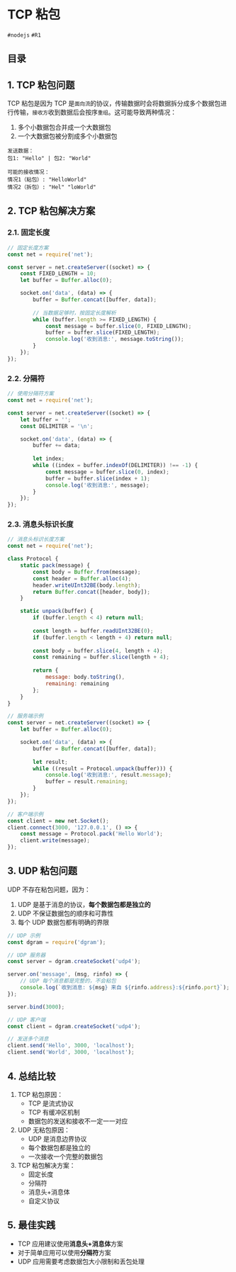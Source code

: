 
# TCP 粘包

`#nodejs` `#R1` 


## 目录
<!-- toc -->
 ## 1. TCP 粘包问题 

TCP 粘包是因为 TCP 是`面向流`的协议，传输数据时会将数据拆分成多个数据包进行传输，`接收方`收到数据后会按序`重组`。这可能导致两种情况：

1. 多个小数据包合并成一个大数据包
2. 一个大数据包被分割成多个小数据包

```ascii
发送数据：
包1: "Hello" | 包2: "World"

可能的接收情况：
情况1（粘包）: "HelloWorld"
情况2（拆包）: "Hel" "loWorld"
```

## 2. TCP 粘包解决方案

### 2.1. 固定长度

```javascript
// 固定长度方案
const net = require('net');

const server = net.createServer((socket) => {
    const FIXED_LENGTH = 10;
    let buffer = Buffer.alloc(0);

    socket.on('data', (data) => {
        buffer = Buffer.concat([buffer, data]);
        
        // 当数据足够时，按固定长度解析
        while (buffer.length >= FIXED_LENGTH) {
            const message = buffer.slice(0, FIXED_LENGTH);
            buffer = buffer.slice(FIXED_LENGTH);
            console.log('收到消息:', message.toString());
        }
    });
});
```

### 2.2. 分隔符

```javascript
// 使用分隔符方案
const net = require('net');

const server = net.createServer((socket) => {
    let buffer = '';
    const DELIMITER = '\n';

    socket.on('data', (data) => {
        buffer += data;
        
        let index;
        while ((index = buffer.indexOf(DELIMITER)) !== -1) {
            const message = buffer.slice(0, index);
            buffer = buffer.slice(index + 1);
            console.log('收到消息:', message);
        }
    });
});
```

### 2.3. 消息头标识长度

```javascript
// 消息头标识长度方案
const net = require('net');

class Protocol {
    static pack(message) {
        const body = Buffer.from(message);
        const header = Buffer.alloc(4);
        header.writeUInt32BE(body.length);
        return Buffer.concat([header, body]);
    }

    static unpack(buffer) {
        if (buffer.length < 4) return null;
        
        const length = buffer.readUInt32BE(0);
        if (buffer.length < length + 4) return null;
        
        const body = buffer.slice(4, length + 4);
        const remaining = buffer.slice(length + 4);
        
        return {
            message: body.toString(),
            remaining: remaining
        };
    }
}

// 服务端示例
const server = net.createServer((socket) => {
    let buffer = Buffer.alloc(0);

    socket.on('data', (data) => {
        buffer = Buffer.concat([buffer, data]);
        
        let result;
        while ((result = Protocol.unpack(buffer))) {
            console.log('收到消息:', result.message);
            buffer = result.remaining;
        }
    });
});

// 客户端示例
const client = new net.Socket();
client.connect(3000, '127.0.0.1', () => {
    const message = Protocol.pack('Hello World');
    client.write(message);
});
```

## 3. UDP 粘包问题

UDP 不存在粘包问题，因为：

1. UDP 是基于消息的协议，**每个数据包都是独立的**
2. UDP 不保证数据包的顺序和可靠性
3. 每个 UDP 数据包都有明确的界限

```javascript
// UDP 示例
const dgram = require('dgram');

// UDP 服务器
const server = dgram.createSocket('udp4');

server.on('message', (msg, rinfo) => {
    // UDP 每个消息都是完整的，不会粘包
    console.log(`收到消息: ${msg} 来自 ${rinfo.address}:${rinfo.port}`);
});

server.bind(3000);

// UDP 客户端
const client = dgram.createSocket('udp4');

// 发送多个消息
client.send('Hello', 3000, 'localhost');
client.send('World', 3000, 'localhost');
```

## 4. 总结比较

1. TCP 粘包原因：
	- TCP 是流式协议
	- TCP 有缓冲区机制
	- 数据包的发送和接收不一定一一对应
2. UDP 无粘包原因：
	- UDP 是消息边界协议
	- 每个数据包都是独立的
	- 一次接收一个完整的数据包
3. TCP 粘包解决方案：
	- 固定长度
	- 分隔符
	- 消息头+消息体
	- 自定义协议

## 5. 最佳实践

   - TCP 应用建议使用**消息头+消息体**方案
   - 对于简单应用可以使用**分隔符**方案
   - UDP 应用需要考虑数据包大小限制和丢包处理
